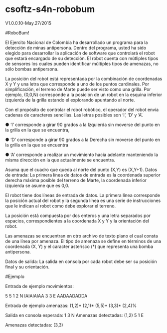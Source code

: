 # csoftz-s4n-robobum

V1.0.0.10-May.27/2015

#RoboBum!

El Ejercito Nacional de Colombia ha desarrollado un programa para la
detección de minas antipersona. Dentro del programa, usted ha sido
elegido para desarrollar la aplicación de software que controlará el
robot que estará encargado de su detección.
El robot cuenta con mútliples tipos de sensores los cuales pueden
identificar múltiples tipos de amenazas, no sólo bombas antipersona.

La posición del robot está representada por la combinación de
coordenadas X y Y y una letra que corresponde a uno de los puntos
cardinales. Por simplificación, el terreno de Marte puede ser visto
como una grilla. Por ejemplo, (0,0,N) corresponde a la posición de un
robot en la esquina inferior izquierda de la grilla estando el
explorando apuntando al norte.

Con el propósito de controlar el robot robótico, el operador del
robot envía cadenas de caracteres sencillas. Las letras posibles son
‘I’, ‘D’ y ‘A’.

● ‘I’ corresponde a girar 90 grados a la Izquierda sin moverse del
punto en la grilla en la que se encuentra,

● ‘D’ corresponde a girar 90 grados a la Derecha sin moverse del
punto en la grilla en la que se encuentra

● ‘A’ corresponde a realizar un movimiento hacia adelante
manteniendo la misma dirección en la que actualmente se
encuentra.

Asuma que el cuadro que queda al norte del punto (X,Y) es (X,Y+1).
Datos de entrada: La primera línea de datos de entrada es la
coordenada superior derecha máxima posible del terreno de Marte, la
coordenada inferior izquierda se asume que es 0,0.

El robot tiene dos líneas de entrada de datos. La primera línea
corresponde la posición actual del robot y la segunda línea es una
serie de instrucciones que le indican al robot como debe explorar el
terreno.

La posición está compuesta por dos enteros y una letra separados por
espacios, correspondientes a la coordenada X y Y y la orientación del
robot.

Las amenazas se encuentran en otro archivo de texto plano el cual
consta de una línea por amenaza. El tipo de amenaza se define en
términos de una coordenada (X, Y) y el caracter asterísco (*) que
representa una bomba antipersona.

Datos de salida: La salida en consola por cada robot debe ser su
posición final y su orientación.

#Ejemplo

Entrada de ejemplo movimientos:

5 5
1 2 N
IAIAIAIAA
3 3 E
AADAADADDA

Entrada de ejemplo amenazas:
(1,2)*
(2,1)*
(5,5)*
(3,3)*
(2,4)%

Salida en consola esperada:
1 3 N
Amenazas detectadas: (1,2)
5 1 E

Amenazas detectadas: (3,3)
